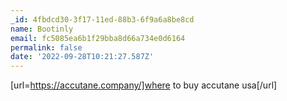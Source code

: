 ```yaml
---
_id: 4fbdcd30-3f17-11ed-88b3-6f9a6a8be8cd
name: Bootinly
email: fc5085ea6b1f29bba8d66a734e0d6164
permalink: false
date: '2022-09-28T10:21:27.587Z'
---
```

[url=https://accutane.company/]where to buy accutane usa[/url]

